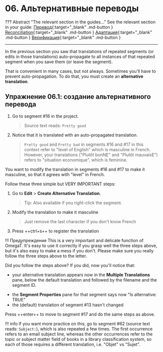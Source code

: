 # 06. Альтернативные переводы

??? Abstract "The relevant section in the guides..."
    See the relevant section in your guide:
    [Перевод](../../translation/repetitions/#create-alternative-translation){:target="_blank" .md-button }
    [Reconciliation](../../reconciliation/repetitions/#create-alternative-translation){:target="_blank" .md-button }
    [Адаптация](../../adaptation/repetitions/#create-alternative-translation){:target="_blank" .md-button }
    [Верификация](../../verification/repetitions/#create-alternative-translation){:target="_blank" .md-button }

---


In the previous section you saw that translations of repeated segments (or edits in those translations) auto-propagate to all instances of that repeated segment when you save them (or leave the segment).

That is convenient in many cases, but not always. Sometimes you'll have to prevent auto-propagation. To do that, you must create an **alternative translation**.

## Упражнение 06.1: создание альтернативного перевода

1. Go to segment #16 in the project.

   > Source text reads: `Pretty good`

2. Notice that it is translated with an auto-propagated translation.

   > `Pretty good` and `Pretty bad` in segments #16 and #17 in this context refer to "level of English" which is masculine in French. However, your translations ("Plutôt bonNE" and "Plutôt mauvaisE") refers to "situation economique", which is feminine.

You want to modify the translation in segments #16 and #17 to make it masculine, so that it agrees with "level" in French.

Follow these three simple but VERY IMPORTANT steps:

1. Go to **Edit** > **Create Alternative Translation**.

   > Tip: Also available if you right-click the segment.

2. Modify the translation to make it masculine

   > Just remove the last character if you don't know French

3. Press ++ctrl+s++ to register the translation

!!! Предупреждение
    This is a very important and delicate function of OmegaT. It's easy to use it correctly if you grasp well the three steps above, but it's also easy to make a mess if you don't. Please make sure you really follow the three steps above to the letter.

Did you follow the steps above? If you did, now you'll notice that:

* your alternative translation appears now in the **Multiple Translations** pane, below the default translation and followed by the filename and the segment ID.
<!-- @todo: confirm the |filename will be there -->
* the **Segment Properties** pane for that segment says now "Is alternative: TRUE"
* the (default) translation of segment #13 hasn't changed

Press ++enter++ to move to segment #17 and do the same steps as above.

!!! info
    If you want more practice on this, go to segment #62 (source text reads: `Subject:`), which is also repeated a few times. The first occurrence refers to an email subject line, whereas the other occurrences refer to the topic or subject matter field of books in a library classification system, so each of those requires a different translation, i.e. "Objet" vs "Sujet".

